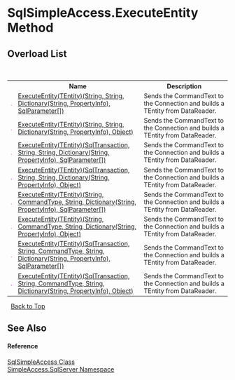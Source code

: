 # SqlSimpleAccess.ExecuteEntity Method 
 


## Overload List
&nbsp;<table><tr><th></th><th>Name</th><th>Description</th></tr><tr><td>![Public method](media/pubmethod.gif "Public method")</td><td><a href="M_SimpleAccess_SqlServer_SqlSimpleAccess_ExecuteEntity__1_6">ExecuteEntity(TEntity)(String, String, Dictionary(String, PropertyInfo), SqlParameter[])</a></td><td>
Sends the CommandText to the Connection and builds a TEntity from DataReader.</td></tr><tr><td>![Public method](media/pubmethod.gif "Public method")</td><td><a href="M_SimpleAccess_SqlServer_SqlSimpleAccess_ExecuteEntity__1_7">ExecuteEntity(TEntity)(String, String, Dictionary(String, PropertyInfo), Object)</a></td><td>
Sends the CommandText to the Connection and builds a TEntity from DataReader.</td></tr><tr><td>![Public method](media/pubmethod.gif "Public method")</td><td><a href="M_SimpleAccess_SqlServer_SqlSimpleAccess_ExecuteEntity__1_2">ExecuteEntity(TEntity)(SqlTransaction, String, String, Dictionary(String, PropertyInfo), SqlParameter[])</a></td><td>
Sends the CommandText to the Connection and builds a TEntity from DataReader.</td></tr><tr><td>![Public method](media/pubmethod.gif "Public method")</td><td><a href="M_SimpleAccess_SqlServer_SqlSimpleAccess_ExecuteEntity__1_3">ExecuteEntity(TEntity)(SqlTransaction, String, String, Dictionary(String, PropertyInfo), Object)</a></td><td>
Sends the CommandText to the Connection and builds a TEntity from DataReader.</td></tr><tr><td>![Public method](media/pubmethod.gif "Public method")</td><td><a href="M_SimpleAccess_SqlServer_SqlSimpleAccess_ExecuteEntity__1_4">ExecuteEntity(TEntity)(String, CommandType, String, Dictionary(String, PropertyInfo), SqlParameter[])</a></td><td>
Sends the CommandText to the Connection and builds a TEntity from DataReader.</td></tr><tr><td>![Public method](media/pubmethod.gif "Public method")</td><td><a href="M_SimpleAccess_SqlServer_SqlSimpleAccess_ExecuteEntity__1_5">ExecuteEntity(TEntity)(String, CommandType, String, Dictionary(String, PropertyInfo), Object)</a></td><td>
Sends the CommandText to the Connection and builds a TEntity from DataReader.</td></tr><tr><td>![Public method](media/pubmethod.gif "Public method")</td><td><a href="M_SimpleAccess_SqlServer_SqlSimpleAccess_ExecuteEntity__1">ExecuteEntity(TEntity)(SqlTransaction, String, CommandType, String, Dictionary(String, PropertyInfo), SqlParameter[])</a></td><td>
Sends the CommandText to the Connection and builds a TEntity from DataReader.</td></tr><tr><td>![Public method](media/pubmethod.gif "Public method")</td><td><a href="M_SimpleAccess_SqlServer_SqlSimpleAccess_ExecuteEntity__1_1">ExecuteEntity(TEntity)(SqlTransaction, String, CommandType, String, Dictionary(String, PropertyInfo), Object)</a></td><td>
Sends the CommandText to the Connection and builds a TEntity from DataReader.</td></tr></table>&nbsp;
<a href="#sqlsimpleaccess.executeentity-method">Back to Top</a>

## See Also


#### Reference
<a href="T_SimpleAccess_SqlServer_SqlSimpleAccess">SqlSimpleAccess Class</a><br /><a href="N_SimpleAccess_SqlServer">SimpleAccess.SqlServer Namespace</a><br />